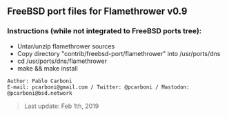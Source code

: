 ## FreeBSD port files for Flamethrower v0.9

### Instructions (while not integrated to FreeBSD ports tree):

* Untar/unzip flamethrower sources
* Copy directory "contrib/freebsd-port/flamethrower" into /usr/ports/dns
* cd /usr/ports/dns/flamethrower
* make && make install


```
Author: Pablo Carboni
E-mail: pcarboni@gmail.com / Twitter: @pcarboni / Mastodon: @pcarboni@bsd.network
```

> Last update: Feb 1th, 2019
